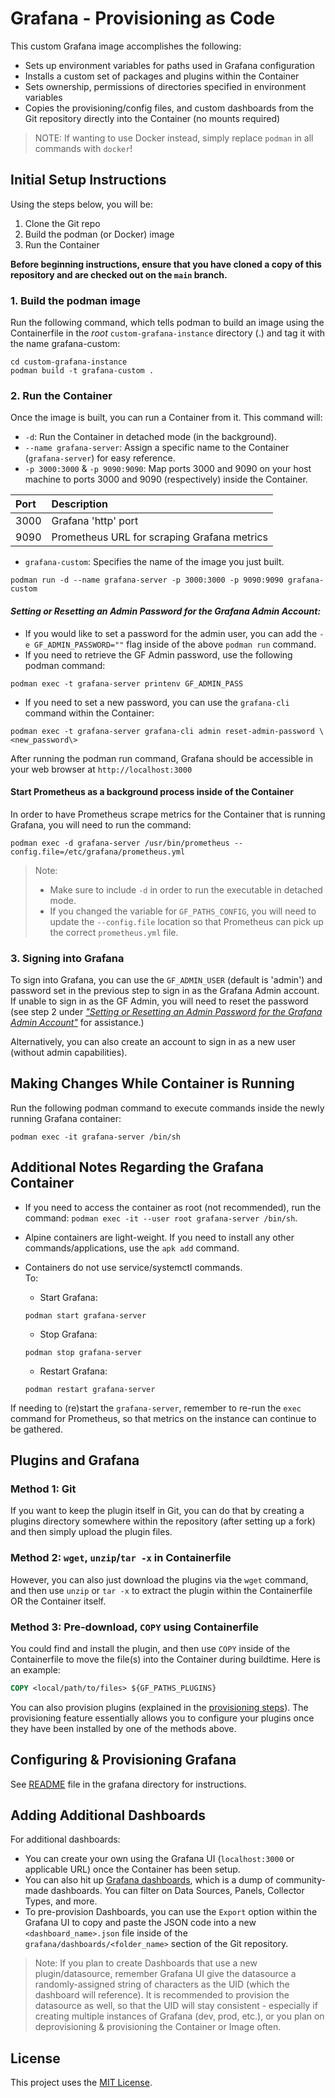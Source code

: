 # Grafana - Provisioning as Code
This custom Grafana image accomplishes the following:
- Sets up environment variables for paths used in Grafana configuration
- Installs a custom set of packages and plugins within the Container
- Sets ownership, permissions of directories specified in environment variables
- Copies the provisioning/config files, and custom dashboards from the Git repository directly into the Container (no mounts required)

> NOTE: If wanting to use Docker instead, simply replace `podman` in all commands with `docker`!

## Initial Setup Instructions
Using the steps below, you will be:
1. Clone the Git repo
2. Build the podman (or Docker) image
3. Run the Container

**Before beginning instructions, ensure that you have cloned a copy of this repository and are checked out on the `main` branch.**

### 1. Build the podman image
Run the following command, which tells podman to build an image using the Containerfile in the _root_ `custom-grafana-instance` directory (.) and tag it with the name grafana-custom:

```shell
cd custom-grafana-instance
podman build -t grafana-custom .
```

### 2. Run the Container
Once the image is built, you can run a Container from it. This command will:

- `-d`: Run the Container in detached mode (in the background).
- `--name grafana-server`: Assign a specific name to the Container (`grafana-server`) for easy reference.
- `-p 3000:3000` & `-p 9090:9090`: Map ports 3000 and 9090 on your host machine to ports 3000 and 9090 (respectively) inside the Container.

| Port | Description                                 |
|:-----|:--------------------------------------------|
| 3000 | Grafana 'http' port                         |
| 9090 | Prometheus URL for scraping Grafana metrics |

- `grafana-custom`: Specifies the name of the image you just built.

```shell
podman run -d --name grafana-server -p 3000:3000 -p 9090:9090 grafana-custom
```

#### _Setting or Resetting an Admin Password for the Grafana Admin Account:_

- If you would like to set a password for the admin user, you can add the `-e GF_ADMIN_PASSWORD=""` flag inside of the above `podman run` command. 
- If you need to retrieve the GF Admin password, use the following podman command:
```shell
podman exec -t grafana-server printenv GF_ADMIN_PASS
```
- If you need to set a new password, you can use the `grafana-cli` command within the Container:
```shell
podman exec -t grafana-server grafana-cli admin reset-admin-password \<new_password\>
```

After running the podman run command, Grafana should be accessible in your web browser at `http://localhost:3000`

#### Start Prometheus as a background process inside of the Container

In order to have Prometheus scrape metrics for the Container that is running Grafana, you will need to run the command:
```shell
podman exec -d grafana-server /usr/bin/prometheus --config.file=/etc/grafana/prometheus.yml
```
> Note:
> - Make sure to include `-d` in order to run the executable in detached mode.
> - If you changed the variable for `GF_PATHS_CONFIG`, you will need to update the `--config.file` location so that Prometheus can pick up the correct `prometheus.yml` file.

### 3. Signing into Grafana
To sign into Grafana, you can use the `GF_ADMIN_USER` (default is 'admin') and password set in the previous step to sign in as the Grafana Admin account. If unable to sign in as the GF Admin, you will need to reset the password (see step 2 under [_"Setting or Resetting an Admin Password for the Grafana Admin Account"_](#setting-or-resetting-an-admin-password-for-the-grafana-admin-account) for assistance.)

Alternatively, you can also create an account to sign in as a new user (without admin capabilities).

## Making Changes While Container is Running
Run the following podman command to execute commands inside the newly running Grafana container:

```shell
podman exec -it grafana-server /bin/sh
```

## Additional Notes Regarding the Grafana Container
- If you need to access the container as root (not recommended), run the command: `podman exec -it --user root grafana-server /bin/sh`.

- Alpine containers are light-weight. If you need to install any other commands/applications, use the `apk add` command.

- Containers do not use service/systemctl commands. <br>
  To:
    * Start Grafana: 
    ```shell
    podman start grafana-server
    ```
    * Stop Grafana: 
    ```shell
    podman stop grafana-server
    ```
    * Restart Grafana: 
    ```shell
    podman restart grafana-server
    ```
If needing to (re)start the `grafana-server`, remember to re-run the `exec` command for Prometheus, so that metrics on the instance can continue to be gathered.

## Plugins and Grafana

### Method 1: Git
If you want to keep the plugin itself in Git, you can do that by creating a plugins directory somewhere within the repository (after setting up a fork) and then simply upload the plugin files.

### Method 2: `wget`, `unzip`/`tar -x` in Containerfile
However, you can also just download the plugins via the `wget` command, and then use `unzip` or `tar -x` to extract the plugin within the Containerfile OR the Container itself.

### Method 3: Pre-download, `COPY` using Containerfile
You could find and install the plugin, and then use `COPY` inside of the Containerfile to move the file(s) into the Container during buildtime. Here is an example:
```dockerfile
COPY <local/path/to/files> ${GF_PATHS_PLUGINS}
```

You can also provision plugins (explained in the [provisioning steps](grafana/README.md#provisioning-grafana)). The provisioning feature essentially allows you to configure your plugins once they have been installed by one of the methods above.

## Configuring & Provisioning Grafana

See [README](grafana/README.md) file in the grafana directory for instructions.

## Adding Additional Dashboards

For additional dashboards:
- You can create your own using the Grafana UI (`localhost:3000` or applicable URL) once the Container has been setup.
- You can also hit up [Grafana dashboards](https://grafana.com/grafana/dashboards/), which is a dump of community-made dashboards. You can filter on Data Sources, Panels, Collector Types, and more.
- To pre-provision Dashboards, you can use the `Export` option within the Grafana UI to copy and paste the JSON code into a new `<dashboard_name>.json` file inside of the `grafana/dashboards/<folder_name>` section of the Git repository.

> Note: If you plan to create Dashboards that use a new plugin/datasource, remember Grafana UI give the datasource a randomly-assigned string of characters as the UID (which the dashboard will reference). It is recommended to provision the datasource as well, so that the UID will stay consistent - especially if creating multiple instances of Grafana (dev, prod, etc.), or you plan on deprovisioning & provisioning the Container or Image often.

## License
This project uses the [MIT License](./LICENSE).